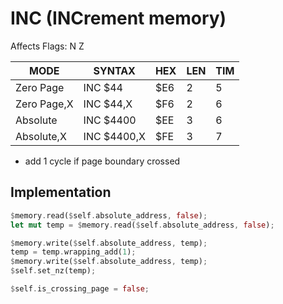 # INC (INCrement memory)

Affects Flags: N Z

|MODE        |SYNTAX       |HEX |LEN |TIM|
|------------|-------------|----|----|---|
|Zero Page    |INC $44       |$E6 |2   |5  |
|Zero Page,X  |INC $44,X     |$F6 |2   |6  |
|Absolute     |INC $4400     |$EE |3   |6  |
|Absolute,X   |INC $4400,X   |$FE |3   |7  |

+ add 1 cycle if page boundary crossed

## Implementation

```rs
$memory.read($self.absolute_address, false);
let mut temp = $memory.read($self.absolute_address, false);

$memory.write($self.absolute_address, temp);
temp = temp.wrapping_add(1);
$memory.write($self.absolute_address, temp);
$self.set_nz(temp);

$self.is_crossing_page = false;
```
